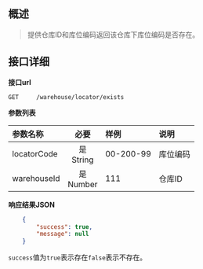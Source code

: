 ## 概述

>提供仓库ID和库位编码返回该仓库下库位编码是否存在。

##   接口详细

**接口url**

```text
GET     /warehouse/locator/exists
```

**参数列表**

| 参数名称     |      必要       | 样例       | 说明                  |
|:------------|:--------------:|:----------|:---------------------|
| locatorCode | 是<br/> String | 00-200-99 | 库位编码              |
| warehouseId | 是<br/> Number | 111       | 仓库ID                |

**响应结果JSON**

```json
    {
        "success": true,
        "message": null
    }
```

`success`值为`true`表示存在`false`表示不存在。